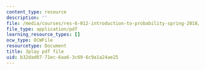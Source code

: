 ```yaml
---
content_type: resource
description: ''
file: /media/courses/res-6-012-introduction-to-probability-spring-2018/b32dad0771ec6aa63c696c9a1a24ae25_xDN5Onmu0mk.pdf
file_type: application/pdf
learning_resource_types: []
ocw_type: OCWFile
resourcetype: Document
title: 3play pdf file
uid: b32dad07-71ec-6aa6-3c69-6c9a1a24ae25
---
```

